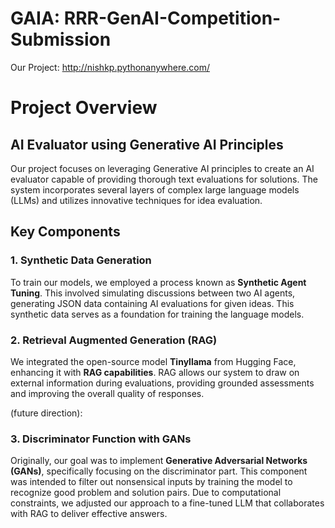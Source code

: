 # GAIA: RRR-GenAI-Competition-Submission
Our Project: http://nishkp.pythonanywhere.com/

# Project Overview

## AI Evaluator using Generative AI Principles

Our project focuses on leveraging Generative AI principles to create an AI evaluator capable of providing thorough text evaluations for solutions. The system incorporates several layers of complex large language models (LLMs) and utilizes innovative techniques for idea evaluation.

## Key Components

### 1. Synthetic Data Generation

To train our models, we employed a process known as **Synthetic Agent Tuning**. This involved simulating discussions between two AI agents, generating JSON data containing AI evaluations for given ideas. This synthetic data serves as a foundation for training the language models.

### 2. Retrieval Augmented Generation (RAG)

We integrated the open-source model **Tinyllama** from Hugging Face, enhancing it with **RAG capabilities**. RAG allows our system to draw on external information during evaluations, providing grounded assessments and improving the overall quality of responses.

(future direction):
### 3. Discriminator Function with GANs

Originally, our goal was to implement **Generative Adversarial Networks (GANs)**, specifically focusing on the discriminator part. This component was intended to filter out nonsensical inputs by training the model to recognize good problem and solution pairs. Due to computational constraints, we adjusted our approach to a fine-tuned LLM that collaborates with RAG to deliver effective answers.

